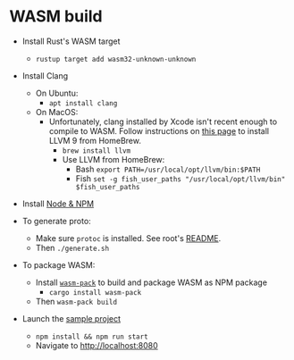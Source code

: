 # WASM build

* Install Rust's WASM target
    * `rustup target add wasm32-unknown-unknown`
    
* Install Clang
    * On Ubuntu: 
        * `apt install clang`
    * On MacOS: 
        * Unfortunately, clang installed by Xcode isn't recent enough to compile to WASM. Follow instructions on 
          [this page](https://00f.net/2019/04/07/compiling-to-webassembly-with-llvm-and-clang/)
          to install LLVM 9 from HomeBrew.
            * `brew install llvm`
            * Use LLVM from HomeBrew:
                * Bash `export PATH=/usr/local/opt/llvm/bin:$PATH`
                * Fish `set -g fish_user_paths "/usr/local/opt/llvm/bin" $fish_user_paths`

* Install [Node & NPM](https://github.com/nodesource/distributions/blob/master/README.md#debinstall)

* To generate proto: 
    * Make sure `protoc` is installed. See root's [README](../../README.md).
    * Then `./generate.sh`

* To package WASM:
    * Install [`wasm-pack`](https://github.com/rustwasm/wasm-pack) to build and package WASM as NPM package
        * `cargo install wasm-pack`
    * Then `wasm-pack build`

* Launch the [sample project](../../examples/web) 
    * `npm install && npm run start`
    * Navigate to [http://localhost:8080](http://localhost:8080)
